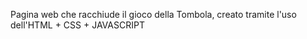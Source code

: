 Pagina web che racchiude il gioco della Tombola, creato tramite l'uso dell'HTML + CSS + JAVASCRIPT

